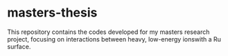 # masters-thesis
This repository contains the codes developed for my masters research project, focusing on interactions between heavy, low-energy ionswith a Ru surface.
